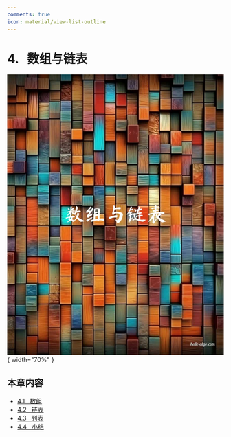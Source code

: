 ```yaml
---
comments: true
icon: material/view-list-outline
---
```


# 4. &nbsp; 数组与链表

<div class="center-table" markdown>

![数组与链表](../assets/covers/chapter_array_and_linkedlist.jpg){ width="70%" }

</div>

## 本章内容

- [4.1 &nbsp; 数组](https://www.hello-algo.com/chapter_array_and_linkedlist/array/)
- [4.2 &nbsp; 链表](https://www.hello-algo.com/chapter_array_and_linkedlist/linked_list/)
- [4.3 &nbsp; 列表](https://www.hello-algo.com/chapter_array_and_linkedlist/list/)
- [4.4 &nbsp; 小结](https://www.hello-algo.com/chapter_array_and_linkedlist/summary/)
